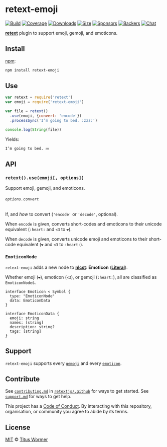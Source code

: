 # retext-emoji

[![Build][build-badge]][build]
[![Coverage][coverage-badge]][coverage]
[![Downloads][downloads-badge]][downloads]
[![Size][size-badge]][size]
[![Sponsors][sponsors-badge]][collective]
[![Backers][backers-badge]][collective]
[![Chat][chat-badge]][chat]

[**retext**][retext] plugin to support emoji, gemoji, and emoticons.

## Install

[npm][]:

```sh
npm install retext-emoji
```

## Use

```js
var retext = require('retext')
var emoji = require('retext-emoji')

var file = retext()
  .use(emoji, {convert: 'encode'})
  .processSync('I’m going to bed. :zzz:')

console.log(String(file))
```

Yields:

```txt
I’m going to bed. 💤
```

## API

### `retext().use(emoji[, options])`

Support emoji, gemoji, and emoticons.

###### `options.convert`

If, and *how* to convert (`'encode'` or `'decode'`, optional).

When `encode` is given, converts short-codes and emoticons to their unicode
equivalent (`:heart:` and `<3` to `❤️`).

When `decode` is given, converts unicode emoji and emoticons to their short-code
equivalent (`❤️` and `<3` to `:heart:`).

### `EmoticonNode`

`retext-emoji` adds a new node to [**nlcst**][nlcst]:
**Emoticon** ([**Literal**][literal]).

Whether emoji (`❤️`), emoticon (`<3`), or gemoji (`:heart:`), all are classified
as `EmoticonNode`s.

```idl
interface Emoticon < Symbol {
  type: "EmoticonNode"
  data: EmoticonData
}

interface EmoticonData {
  emoji: string
  names: [string]
  description: string?
  tags: [string]
}
```

## Support

`retext-emoji` supports every [`gemoji`][gemoji] and every
[`emoticon`][emoticon].

## Contribute

See [`contributing.md`][contributing] in [`retextjs/.github`][health] for ways
to get started.
See [`support.md`][support] for ways to get help.

This project has a [Code of Conduct][coc].
By interacting with this repository, organisation, or community you agree to
abide by its terms.

## License

[MIT][license] © [Titus Wormer][author]

<!-- Definitions -->

[build-badge]: https://img.shields.io/travis/retextjs/retext-emoji.svg

[build]: https://travis-ci.org/retextjs/retext-emoji

[coverage-badge]: https://img.shields.io/codecov/c/github/retextjs/retext-emoji.svg

[coverage]: https://codecov.io/github/retextjs/retext-emoji

[downloads-badge]: https://img.shields.io/npm/dm/retext-emoji.svg

[downloads]: https://www.npmjs.com/package/retext-emoji

[size-badge]: https://img.shields.io/bundlephobia/minzip/retext-emoji.svg

[size]: https://bundlephobia.com/result?p=retext-emoji

[sponsors-badge]: https://opencollective.com/unified/sponsors/badge.svg

[backers-badge]: https://opencollective.com/unified/backers/badge.svg

[collective]: https://opencollective.com/unified

[chat-badge]: https://img.shields.io/badge/chat-discussions-success.svg

[chat]: https://github.com/retextjs/retext/discussions

[npm]: https://docs.npmjs.com/cli/install

[health]: https://github.com/retextjs/.github

[contributing]: https://github.com/retextjs/.github/blob/HEAD/contributing.md

[support]: https://github.com/retextjs/.github/blob/HEAD/support.md

[coc]: https://github.com/retextjs/.github/blob/HEAD/code-of-conduct.md

[license]: license

[author]: https://wooorm.com

[retext]: https://github.com/retextjs/retext

[nlcst]: https://github.com/syntax-tree/nlcst

[literal]: https://github.com/syntax-tree/nlcst#literal

[gemoji]: https://github.com/wooorm/gemoji/blob/main/support.md

[emoticon]: https://github.com/wooorm/emoticon/blob/main/support.md
